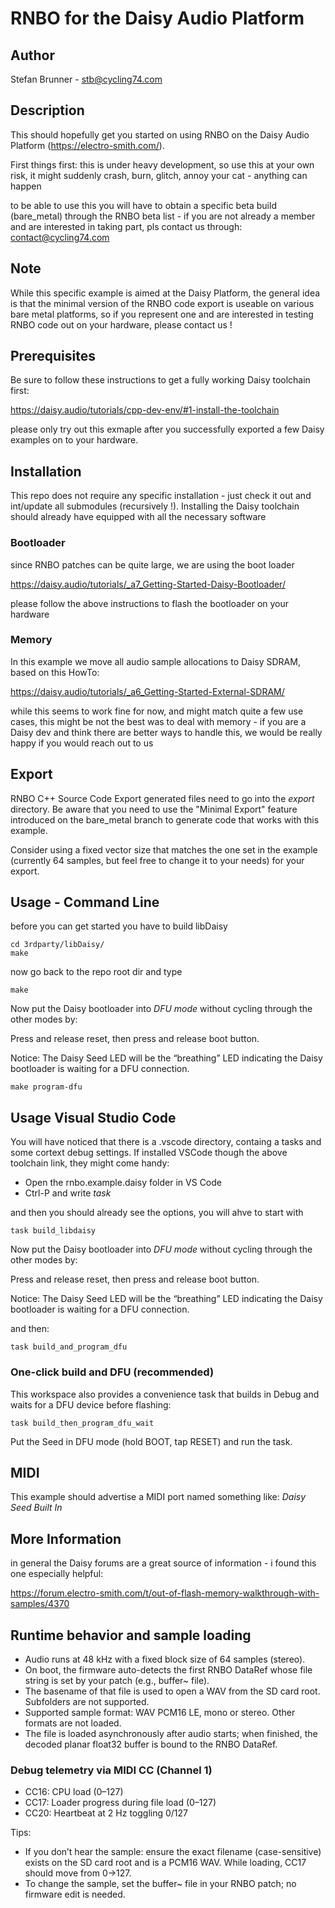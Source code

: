 # RNBO for the Daisy Audio Platform

## Author

Stefan Brunner - stb@cycling74.com

## Description

This should hopefully get you started on using RNBO on the Daisy Audio Platform (https://electro-smith.com/).

First things first: this is under heavy development, so use this at your own risk, it might suddenly crash, burn, glitch, annoy your cat - anything can happen

to be able to use this you will have to obtain a specific beta build (bare_metal) through the RNBO beta list - if you are not already a member and are interested in taking part, pls contact us through: contact@cycling74.com

## Note

While this specific example is aimed at the Daisy Platform, the general idea is that the minimal version of the RNBO code
export is useable on various bare metal platforms, so if you represent one and are interested in testing RNBO code
out on your hardware, please contact us !

## Prerequisites

Be sure to follow these instructions to get a fully working Daisy toolchain first:

https://daisy.audio/tutorials/cpp-dev-env/#1-install-the-toolchain

please only try out this exmaple after you successfully exported a few Daisy examples on to your hardware.

## Installation

This repo does not require any specific installation - just check it out and int/update all submodules (recursively !).
Installing the Daisy toolchain should already have equipped with all the necessary software

### Bootloader

since RNBO patches can be quite large, we are using the boot loader

https://daisy.audio/tutorials/_a7_Getting-Started-Daisy-Bootloader/

please follow the above instructions to flash the bootloader on your hardware

### Memory

In this example we move all audio sample allocations to Daisy SDRAM, based on this HowTo:

https://daisy.audio/tutorials/_a6_Getting-Started-External-SDRAM/

while this seems to work fine for now, and might match quite a few use cases, this might be not the best
was to deal with memory - if you are a Daisy dev and think there are better ways to handle this, we would 
be really happy if you would reach out to us

## Export

RNBO C++ Source Code Export generated files need to go into the _export_ directory. Be aware that you need to
use the "Minimal Export" feature introduced on the bare_metal branch to generate code that works with this example.

Consider using a fixed vector size that matches the one set in the example (currently 64 samples, but feel free to 
change it to your needs) for your export.

## Usage - Command Line

before you can get started you have to build libDaisy

    cd 3rdparty/libDaisy/
    make

now go back to the repo root dir and type

    make

Now put the Daisy bootloader into *DFU mode* without cycling through the other modes by:

Press and release reset, then press and release boot button.

Notice: The Daisy Seed LED will be the “breathing” LED indicating the Daisy bootloader is waiting for a DFU connection.

    make program-dfu


## Usage Visual Studio Code

You will have noticed that there is a .vscode directory, containg a tasks and some cortext debug settings. If
installed VSCode though the above toolchain link, they might come handy:

- Open the rnbo.example.daisy folder in VS Code
- Ctrl-P and write _task_

and then you should already see the options, you will ahve to start with

    task build_libdaisy

Now put the Daisy bootloader into *DFU mode* without cycling through the other modes by:

Press and release reset, then press and release boot button.

Notice: The Daisy Seed LED will be the “breathing” LED indicating the Daisy bootloader is waiting for a DFU connection.

and then:

    task build_and_program_dfu

### One-click build and DFU (recommended)

This workspace also provides a convenience task that builds in Debug and waits for a DFU device before flashing:

    task build_then_program_dfu_wait

Put the Seed in DFU mode (hold BOOT, tap RESET) and run the task.


## MIDI

This example should advertise a MIDI port named something like: _Daisy Seed Built In_


## More Information

in general the Daisy forums are a great source of information - i found this one especially helpful:

https://forum.electro-smith.com/t/out-of-flash-memory-walkthrough-with-samples/4370

## Runtime behavior and sample loading

- Audio runs at 48 kHz with a fixed block size of 64 samples (stereo).
- On boot, the firmware auto-detects the first RNBO DataRef whose file string is set by your patch (e.g., buffer~ file).
- The basename of that file is used to open a WAV from the SD card root. Subfolders are not supported.
- Supported sample format: WAV PCM16 LE, mono or stereo. Other formats are not loaded.
- The file is loaded asynchronously after audio starts; when finished, the decoded planar float32 buffer is bound to the RNBO DataRef.

### Debug telemetry via MIDI CC (Channel 1)

- CC16: CPU load (0–127)
- CC17: Loader progress during file load (0–127)
- CC20: Heartbeat at 2 Hz toggling 0/127

Tips:

- If you don’t hear the sample: ensure the exact filename (case-sensitive) exists on the SD card root and is a PCM16 WAV. While loading, CC17 should move from 0→127.
- To change the sample, set the buffer~ file in your RNBO patch; no firmware edit is needed.

